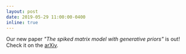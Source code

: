 ```yaml
---
layout: post
date: 2019-05-29 11:00:00-0400
inline: true
---
```


Our new paper *"The spiked matrix model with generative priors"* is out! Check it on the [arXiv](https://arxiv.org/abs/1905.12385).
